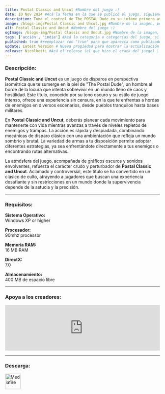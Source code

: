```yaml
---
title: Postal Classic and Uncut #Nombre del juego :)
date: 10 Nov 2024 #Acá la fecha en la que se publicó el juego, siguiendo este formato: Dia "30", Mes "Oct", Año "2024" = como debe quedar: 30 Oct 2024
description: Toma el control de The POSTAL Dude en su infame primera aventura mientras lucha por sobrevivir en un mundo enloquecido. POSTAL es un clásico shooter isométrico lleno de acción explosiva y vertiginosa a raudales. #Acá una mini descripción del juego
image: /blogs-img/Postal Classic and Uncut.jpg #Nombre de la imagen, por lo general es exactamente el mismo nombre que el juego excluyendo lo ":" (Dos puntos)
alt: Postal Classic and Uncut #Nombre del juego :)
ogImage: /blogs-img/Postal Classic and Uncut.jpg #Nombre de la imagen, por lo general es exactamente el mismo nombre que el juego excluyendo lo ":" (Dos puntos)
tags: ['acción', 'indie'] #Acá la categoría o categorías del juego, si es más de una se coloca en este formato: ['categoría1', 'categoría2']
published: true #reemplazar con "true" para que aparezca como publicado
update: Latest Version # Nueva propiedad para mostrar la actualización | Formato: v1.0.0
release: Nicolhetti #Acá el release (el que hizo el crack del juego) | Formato: Nicolhetti
---
```


<!--En VSCode seleccionando una palabra, por ejemplo: "Postal Classic and Uncut" y apretando Ctrl+F2 se seleccionan todas las palabras iguales-->

### Descripción:
**Postal Classic and Uncut** es un juego de disparos en perspectiva isométrica que te sumerge en la piel de "The Postal Dude", un hombre al borde de la locura que intenta sobrevivir en un mundo lleno de caos y hostilidad. Este título, conocido por su tono oscuro y su estilo de juego intenso, ofrece una experiencia sin censura, en la que te enfrentas a hordas de enemigos en diversos escenarios, desde pueblos tranquilos hasta bases militares.

En **Postal Classic and Uncut**, deberás planear cada movimiento para mantenerte con vida mientras avanzas a través de niveles repletos de enemigos y trampas. La acción es rápida y despiadada, combinando mecánicas de disparo clásico con una ambientación que refleja un mundo sombrío y brutal. La variedad de armas a tu disposición permite adoptar diferentes estrategias, ya sea enfrentándote directamente a tus enemigos o encontrando rutas alternativas.

La atmósfera del juego, acompañada de gráficos oscuros y sonidos envolventes, refuerza el carácter crudo y perturbador de **Postal Classic and Uncut**. Aclamado y controversial, este título se ha convertido en un clásico de culto, atrayendo a jugadores que buscan una experiencia desafiante y sin restricciones en un mundo donde la supervivencia depende de la astucia y la precisión.
<!--Prompt para Chat-GPT: Hazme una descripción para el juego "Postal Classic and Uncut" y cada que menciones "Postal Classic and Uncut" ponlo en negrita -->

---

### Requisitos:
**Sistema Operativo:**  
Windows XP or higher

**Procesador:**  
90mhz processor

**Memoria RAM:**  
16 MB RAM

**DirectX:**  
7.0

**Almacenamiento:**  
400 MB de espacio libre

<!--Si falta o sobra un requisito se quita o se agrega manteniendo el mismo formato-->

---

### Apoya a los creadores:
<iframe src="https://store.steampowered.com/widget/232770/" frameborder="0" style="background-color: transparent; width: 100% !important; aspect-ratio: 646 / 190;"></iframe>

<!--Reemplazar los numeros (AppID) del juego (en este caso 2668510) por el numero (AppID) correspondiente con el juego a publicar-->
<!--El AppID se encuentra en la URL del Juego en Steam-->

---

### Descarga:

[<img src="https://gist.github.com/cxmeel/0dbc95191f239b631c3874f4ccf114e2/raw/download.svg" alt="Mediafire" height="50" />](https://www.mediafire.com/file/ev5cive9mexrl4l/Postal.zip/file)

<!-- # se debe reemplazar por el link de descarga-->

<!--NOMBRE-DEL-SERVICIO se debe reemplazar por el servicio donde está subido el juego-->